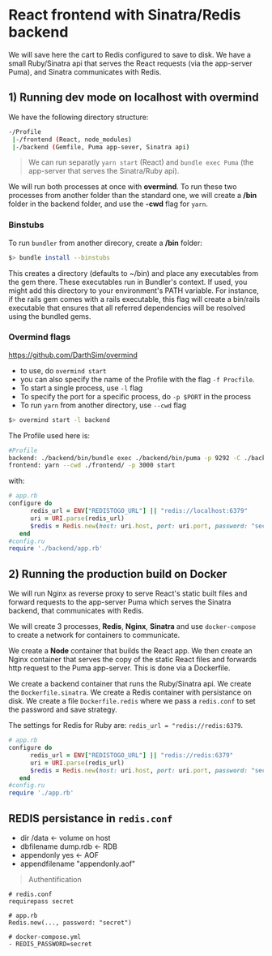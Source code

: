 # React frontend with Sinatra/Redis backend

We will save here the cart to Redis configured to save to disk. We have a small Ruby/Sinatra api that serves the React requests (via the app-server Puma), and Sinatra communicates with Redis.

## 1) Running **dev mode** on localhost with **overmind**

We have the following directory structure:

```bash
-/Profile
 |-/frontend (React, node_modules)
 |-/backend (Gemfile, Puma app-sever, Sinatra api)
```

> We can run separatly `yarn start` (React) and `bundle exec Puma` (the app-server that serves the Sinatra/Ruby api).

We will run both processes at once with **overmind**. To run these two processes from another folder than the standard one, we will create a **/bin** folder in the backend folder, and use the **-cwd** flag for `yarn`.

### Binstubs

To run `bundler` from another direcory, create a **/bin** folder:

```bash
$> bundle install --binstubs
```

This creates a directory (defaults to ~/bin) and place any executables from the gem there. These executables run in Bundler's context. If used, you might add this directory to your environment's PATH variable. For instance, if the rails gem comes with a rails executable, this flag will create a bin/rails executable that ensures that all referred dependencies will be resolved using the bundled gems.

### Overmind flags

<https://github.com/DarthSim/overmind>

- to use, do `overmind start`
- you can also specify the name of the Profile with the flag `-f Procfile`.
- To start a single process, use `-l` flag
- To specify the port for a specific process, do `-p $PORT` in the process
- To run `yarn` from another directory, use `--cwd` flag

```bash
$> overmind start -l backend
```

The Profile used here is:

```bash
#Profile
backend: ./backend/bin/bundle exec ./backend/bin/puma -p 9292 -C ./backend/puma.rb
frontend: yarn --cwd ./frontend/ -p 3000 start
```

with:

```rb
# app.rb
configure do
      redis_url = ENV["REDISTOGO_URL"] || "redis://localhost:6379"
      uri = URI.parse(redis_url)
      $redis = Redis.new(host: uri.host, port: uri.port, password: "secret")
   end
#config.ru
require './backend/app.rb'
```

## 2) Running the production build on Docker

We will run Nginx as reverse proxy to serve React's static built files and forward requests to the app-server Puma which serves the Sinatra backend, that communicates with Redis.

We will create 3 processes, **Redis**, **Nginx**, **Sinatra** and use `docker-compose` to create a network for containers to communicate.

We create a **Node** container that builds the React app. We then create an Nginx container that serves the copy of the static React files and forwards http request to the Puma app-server. This is done via a Dockerfile.

We create a backend container that runs the Ruby/Sinatra api. We create the `Dockerfile.sinatra`.
We create a Redis container with persistance on disk. We create a file `Dockerfile.redis` where we pass a `redis.conf` to set the password and save strategy.

The settings for Redis for Ruby are: `redis_url = "redis://redis:6379`.

```rb
# app.rb
configure do
      redis_url = ENV["REDISTOGO_URL"] || "redis://redis:6379"
      uri = URI.parse(redis_url)
      $redis = Redis.new(host: uri.host, port: uri.port, password: "secret")
   end
#config.ru
require './app.rb'
```

## REDIS persistance in `redis.conf`

- dir /data <- volume on host
- dbfilename dump.rdb <- RDB
- appendonly yes <- AOF
- appendfilename "appendonly.aof"

> Authentification

```
# redis.conf
requirepass secret

# app.rb
Redis.new(..., password: "secret")

# docker-compose.yml
- REDIS_PASSWORD=secret
```
